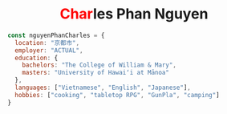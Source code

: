 <h1 style="text-align:center"><span style="color:red">Char</span>les Phan Nguyen</h1>

```javascript
const nguyenPhanCharles = {
  location: "京都市",
  employer: "ACTUAL",
  education: {
    bachelors: "The College of William & Mary",
    masters: "University of Hawaiʻi at Mānoa"
  },
  languages: ["Vietnamese", "English", "Japanese"],
  hobbies: ["cooking", "tabletop RPG", "GunPla", "camping"]
}
```
